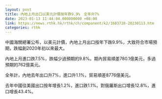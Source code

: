 ```yaml
---
layout: post
title: 內地上月出口以美元計價按年跌9.9%　全年升7%
date: 2023-01-13 11:44:04.000000000 +08:00
link: https://news.rthk.hk/rthk/ch/component/k2/1683720-20230113.htm
categories: rthk
---
```


中國海關總署公布，以美元計價，內地上月出口按年下跌9.9%，大致符合市場預期，跌幅創2020年初以來最大。

內地上月進口跌7.5%，跌幅少過預期的9.8%。期內貿易順差780.1億美元，多過預期的762億美元。

全年計，內地去年出口升7%，進口升1.1%，貿易順差8776億美元。

去年中國往美國出口按年增長1.2%，進口跌1.1%。對俄羅斯出口增長12.8%，進口增長43.4%。
